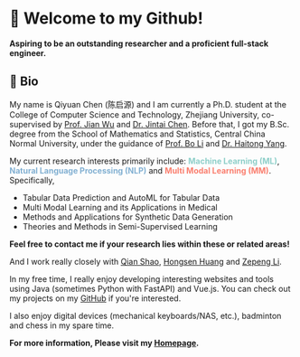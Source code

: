 # 👋 Welcome to my Github!

**Aspiring to be an outstanding researcher and a proficient full-stack engineer.**

## 📄 Bio

My name is Qiyuan Chen (陈启源) and I am currently a Ph.D. student at the College of Computer Science and Technology, Zhejiang University, co-supervised by [Prof. Jian Wu](https://person.zju.edu.cn/0004274) and [Dr. Jintai Chen](https://whatashot.github.io/). Before that, I got my B.Sc. degree from the School of Mathematics and Statistics, Central China Normal University, under the guidance of [Prof. Bo Li](http://maths.ccnu.edu.cn/info/1040/18436.htm) and [Dr. Haitong Yang](http://cs.ccnu.edu.cn/info/1158/2237.htm).


My current research interests primarily include: **<span style="color:#8ECFC9">Machine Learning (ML)</span>**, **<span style="color:#82B0D2">Natural Language Processing (NLP)</span>** and **<span style="color:#FA7F6F">Multi Modal Learning (MM)</span>**. Specifically,

* Tabular Data Prediction and AutoML for Tabular Data
* Multi Modal Learning and its Applications in Medical
* Methods and Applications for Synthetic Data Generation
* Theories and Methods in Semi-Supervised Learning

**Feel free to contact me if your research lies within these or related areas!**

And I work really closely with [Qian Shao](https://abeier87.github.io/), [Hongsen Huang](https://github.com/SirlyDreamer) and [Zepeng Li](https://lzzppp.github.io/).

In my free time, I really enjoy developing interesting websites and tools using Java (sometimes Python with FastAPI) and Vue.js. You can check out my projects on my [GitHub](https://github.com/qychen2001) if you're interested.

I also enjoy digital devices (mechanical keyboards/NAS, etc.), badminton and chess in my spare time.

**For more information, Please visit my [Homepage](https://qychen2001.github.io/).**
